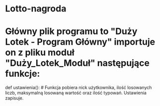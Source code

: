 # Lotto-nagroda

# Główny plik programu to "Duży Lotek - Program Główny" importuje on z pliku moduł "Duży_Lotek_Moduł" następujące funkcje:

def ustawienia():
    # Funkcja pobiera nick użytkownika, ilość losowanych liczb, maksymalną losowaną wartość oraz ilość typowań. Ustawienia zapisuje.
